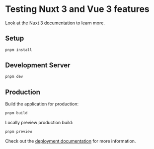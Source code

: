 # Testing Nuxt 3 and Vue 3 features

Look at the [Nuxt 3 documentation](https://nuxt.com/docs/getting-started/introduction) to learn more.

## Setup

```bash
pnpm install
```

## Development Server

```bash
pnpm dev
```

## Production

Build the application for production:

```bash
pnpm build
```

Locally preview production build:

```bash
pnpm preview
```

Check out the [deployment documentation](https://nuxt.com/docs/getting-started/deployment) for more information.
